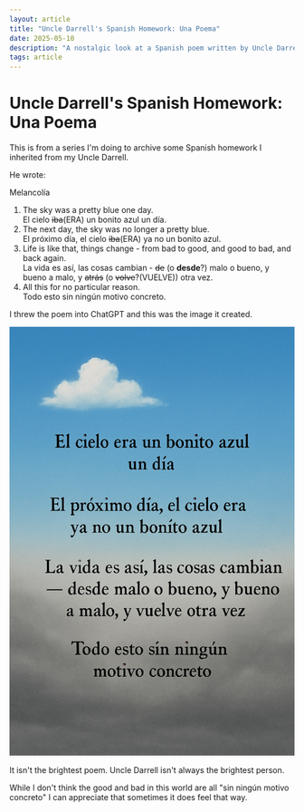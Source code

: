 ```yaml
---
layout: article
title: "Uncle Darrell's Spanish Homework: Una Poema"
date: 2025-05-10
description: "A nostalgic look at a Spanish poem written by Uncle Darrell, reflecting on language, memory, and the beauty of simple expressions."
tags: article
---
```


# Uncle Darrell's Spanish Homework: Una Poema

This is from a series I'm doing to archive some Spanish homework I inherited from my Uncle Darrell.

He wrote:

Melancolía

1. The sky was a pretty blue one day. <br />
El cielo ~~iba~~(ERA) un bonito azul un día.
2. The next day, the sky was no longer a pretty blue.<br />
El próximo día, el cielo ~~iba~~(ERA) ya no un bonito azul.
3. Life is like that, things change - from bad to good, and good to bad, and back again. <br />
La vida es así, las cosas cambian - ~~de~~ (o __desde__?) malo o bueno, y bueno a malo, y ~~atrás~~ (o ~~volve~~?(VUELVE)) otra vez.
4. All this for no particular reason. <br />
Todo esto sin ningún motivo concreto.

I threw the poem into ChatGPT and this was the image it created.

![An AI generated image of the poem my Uncle Darrell wrote](/images/uncle-darrells-poem.png)

It isn't the brightest poem. Uncle Darrell isn't always the brightest person.

While I don't think the good and bad in this world are all "sin ningún motivo concreto" I can appreciate that sometimes it does feel that way.
